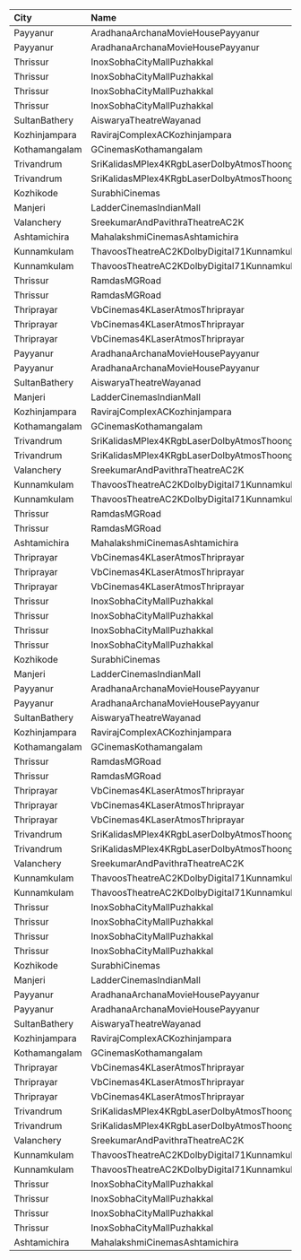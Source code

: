 | City          | Name                                                     |  Time | Type             | Price | Capacity | Booked |
| :------------ | :------------------------------------------------------- | ----: | :--------------- | ----: | -------: | -----: |
| Payyanur      | AradhanaArchanaMovieHousePayyanur                        | 10:30 | Balcony          |  110₹ |      144 |     72 |
| Payyanur      | AradhanaArchanaMovieHousePayyanur                        | 10:30 | FirstClass       |  100₹ |      230 |    115 |
| Thrissur      | InoxSobhaCityMallPuzhakkal                               | 10:50 | Club             |  140₹ |       31 |      0 |
| Thrissur      | InoxSobhaCityMallPuzhakkal                               | 10:50 | Executive        |  110₹ |       11 |      0 |
| Thrissur      | InoxSobhaCityMallPuzhakkal                               | 10:50 | RoyalRecliner    |  270₹ |        5 |      0 |
| Thrissur      | InoxSobhaCityMallPuzhakkal                               | 10:50 | Royal            |  170₹ |        6 |      0 |
| SultanBathery | AiswaryaTheatreWayanad                                   | 11:00 | Balcony          |  110₹ |      254 |    114 |
| Kozhinjampara | RavirajComplexACKozhinjampara                            | 11:00 | FirstClass       |  110₹ |      163 |     82 |
| Kothamangalam | GCinemasKothamangalam                                    | 11:00 | Gold             |  130₹ |      162 |     81 |
| Trivandrum    | SriKalidasMPlex4KRgbLaserDolbyAtmosThoongamparaKattakada | 11:00 | PlatinumRecliner |  300₹ |       13 |      6 |
| Trivandrum    | SriKalidasMPlex4KRgbLaserDolbyAtmosThoongamparaKattakada | 11:00 | Gold             |  150₹ |      225 |    111 |
| Kozhikode     | SurabhiCinemas                                           | 11:30 | RedRuby          |  180₹ |       50 |      4 |
| Manjeri       | LadderCinemasIndianMall                                  | 11:30 | Executive        |  150₹ |       80 |     40 |
| Valanchery    | SreekumarAndPavithraTheatreAC2K                          | 11:30 | FirstClass       |  110₹ |      334 |    177 |
| Ashtamichira  | MahalakshmiCinemasAshtamichira                           | 12:00 | GreenCircle      |  120₹ |      106 |     54 |
| Kunnamkulam   | ThavoosTheatreAC2KDolbyDigital71Kunnamkulam              | 12:00 | Balcony          |  130₹ |      112 |     50 |
| Kunnamkulam   | ThavoosTheatreAC2KDolbyDigital71Kunnamkulam              | 12:00 | FirstClass       |  110₹ |      364 |    175 |
| Thrissur      | RamdasMGRoad                                             | 12:00 | PlatinumCircle   |  125₹ |      294 |    166 |
| Thrissur      | RamdasMGRoad                                             | 12:00 | GoldenCircle     |  100₹ |      320 |    161 |
| Thriprayar    | VbCinemas4KLaserAtmosThriprayar                          | 12:15 | Recliner         |  350₹ |        8 |      4 |
| Thriprayar    | VbCinemas4KLaserAtmosThriprayar                          | 12:15 | Royal            |  190₹ |      132 |     66 |
| Thriprayar    | VbCinemas4KLaserAtmosThriprayar                          | 12:15 | Club             |  130₹ |       39 |     19 |
| Payyanur      | AradhanaArchanaMovieHousePayyanur                        | 13:30 | Balcony          |  110₹ |      144 |     72 |
| Payyanur      | AradhanaArchanaMovieHousePayyanur                        | 13:30 | FirstClass       |  100₹ |      230 |    115 |
| SultanBathery | AiswaryaTheatreWayanad                                   | 14:00 | Balcony          |  110₹ |      254 |    114 |
| Manjeri       | LadderCinemasIndianMall                                  | 14:00 | Executive        |  150₹ |       80 |     40 |
| Kozhinjampara | RavirajComplexACKozhinjampara                            | 14:00 | FirstClass       |  110₹ |      163 |     82 |
| Kothamangalam | GCinemasKothamangalam                                    | 14:00 | Gold             |  130₹ |      162 |     81 |
| Trivandrum    | SriKalidasMPlex4KRgbLaserDolbyAtmosThoongamparaKattakada | 14:30 | PlatinumRecliner |  300₹ |       13 |      6 |
| Trivandrum    | SriKalidasMPlex4KRgbLaserDolbyAtmosThoongamparaKattakada | 14:30 | Gold             |  150₹ |      225 |    111 |
| Valanchery    | SreekumarAndPavithraTheatreAC2K                          | 14:30 | FirstClass       |  110₹ |      334 |    177 |
| Kunnamkulam   | ThavoosTheatreAC2KDolbyDigital71Kunnamkulam              | 15:00 | Balcony          |  130₹ |      112 |     50 |
| Kunnamkulam   | ThavoosTheatreAC2KDolbyDigital71Kunnamkulam              | 15:00 | FirstClass       |  110₹ |      364 |    175 |
| Thrissur      | RamdasMGRoad                                             | 15:00 | PlatinumCircle   |  125₹ |      294 |    166 |
| Thrissur      | RamdasMGRoad                                             | 15:00 | GoldenCircle     |  100₹ |      320 |    161 |
| Ashtamichira  | MahalakshmiCinemasAshtamichira                           | 15:15 | GreenCircle      |  120₹ |      106 |     54 |
| Thriprayar    | VbCinemas4KLaserAtmosThriprayar                          | 15:15 | Recliner         |  350₹ |        8 |      4 |
| Thriprayar    | VbCinemas4KLaserAtmosThriprayar                          | 15:15 | Royal            |  190₹ |      132 |     66 |
| Thriprayar    | VbCinemas4KLaserAtmosThriprayar                          | 15:15 | Club             |  130₹ |       39 |     19 |
| Thrissur      | InoxSobhaCityMallPuzhakkal                               | 16:15 | Club             |  190₹ |       32 |      0 |
| Thrissur      | InoxSobhaCityMallPuzhakkal                               | 16:15 | Executive        |  130₹ |       11 |      0 |
| Thrissur      | InoxSobhaCityMallPuzhakkal                               | 16:15 | RoyalRecliner    |  350₹ |        5 |      0 |
| Thrissur      | InoxSobhaCityMallPuzhakkal                               | 16:15 | Royal            |  190₹ |        6 |      0 |
| Kozhikode     | SurabhiCinemas                                           | 16:30 | RedRuby          |  180₹ |       50 |      7 |
| Manjeri       | LadderCinemasIndianMall                                  | 16:30 | Executive        |  150₹ |       80 |     40 |
| Payyanur      | AradhanaArchanaMovieHousePayyanur                        | 16:30 | Balcony          |  110₹ |      144 |     72 |
| Payyanur      | AradhanaArchanaMovieHousePayyanur                        | 16:30 | FirstClass       |  100₹ |      230 |    115 |
| SultanBathery | AiswaryaTheatreWayanad                                   | 17:30 | Balcony          |  110₹ |      254 |    114 |
| Kozhinjampara | RavirajComplexACKozhinjampara                            | 18:00 | FirstClass       |  110₹ |      163 |     82 |
| Kothamangalam | GCinemasKothamangalam                                    | 18:00 | Gold             |  130₹ |      162 |     81 |
| Thrissur      | RamdasMGRoad                                             | 18:00 | PlatinumCircle   |  125₹ |      294 |    166 |
| Thrissur      | RamdasMGRoad                                             | 18:00 | GoldenCircle     |  100₹ |      320 |    161 |
| Thriprayar    | VbCinemas4KLaserAtmosThriprayar                          | 18:15 | Recliner         |  350₹ |        8 |      4 |
| Thriprayar    | VbCinemas4KLaserAtmosThriprayar                          | 18:15 | Royal            |  190₹ |      132 |     66 |
| Thriprayar    | VbCinemas4KLaserAtmosThriprayar                          | 18:15 | Club             |  130₹ |       39 |     19 |
| Trivandrum    | SriKalidasMPlex4KRgbLaserDolbyAtmosThoongamparaKattakada | 18:15 | PlatinumRecliner |  300₹ |       13 |      6 |
| Trivandrum    | SriKalidasMPlex4KRgbLaserDolbyAtmosThoongamparaKattakada | 18:15 | Gold             |  150₹ |      225 |    111 |
| Valanchery    | SreekumarAndPavithraTheatreAC2K                          | 18:30 | FirstClass       |  110₹ |      334 |    177 |
| Kunnamkulam   | ThavoosTheatreAC2KDolbyDigital71Kunnamkulam              | 18:30 | Balcony          |  130₹ |      112 |     50 |
| Kunnamkulam   | ThavoosTheatreAC2KDolbyDigital71Kunnamkulam              | 18:30 | FirstClass       |  110₹ |      364 |    175 |
| Thrissur      | InoxSobhaCityMallPuzhakkal                               | 19:00 | Club             |  190₹ |       33 |      0 |
| Thrissur      | InoxSobhaCityMallPuzhakkal                               | 19:00 | Executive        |  130₹ |       11 |      0 |
| Thrissur      | InoxSobhaCityMallPuzhakkal                               | 19:00 | RoyalRecliner    |  350₹ |        5 |      0 |
| Thrissur      | InoxSobhaCityMallPuzhakkal                               | 19:00 | Royal            |  190₹ |        2 |      0 |
| Kozhikode     | SurabhiCinemas                                           | 19:00 | RedRuby          |  180₹ |       50 |      8 |
| Manjeri       | LadderCinemasIndianMall                                  | 19:00 | Executive        |  150₹ |       80 |     40 |
| Payyanur      | AradhanaArchanaMovieHousePayyanur                        | 19:30 | Balcony          |  110₹ |      144 |     72 |
| Payyanur      | AradhanaArchanaMovieHousePayyanur                        | 19:30 | FirstClass       |  100₹ |      230 |    115 |
| SultanBathery | AiswaryaTheatreWayanad                                   | 20:30 | Balcony          |  110₹ |      254 |    114 |
| Kozhinjampara | RavirajComplexACKozhinjampara                            | 21:00 | FirstClass       |  110₹ |      163 |     82 |
| Kothamangalam | GCinemasKothamangalam                                    | 21:00 | Gold             |  130₹ |      162 |     81 |
| Thriprayar    | VbCinemas4KLaserAtmosThriprayar                          | 21:15 | Recliner         |  350₹ |        8 |      4 |
| Thriprayar    | VbCinemas4KLaserAtmosThriprayar                          | 21:15 | Royal            |  190₹ |      132 |     66 |
| Thriprayar    | VbCinemas4KLaserAtmosThriprayar                          | 21:15 | Club             |  130₹ |       39 |     19 |
| Trivandrum    | SriKalidasMPlex4KRgbLaserDolbyAtmosThoongamparaKattakada | 21:30 | PlatinumRecliner |  300₹ |       13 |      6 |
| Trivandrum    | SriKalidasMPlex4KRgbLaserDolbyAtmosThoongamparaKattakada | 21:30 | Gold             |  150₹ |      225 |    111 |
| Valanchery    | SreekumarAndPavithraTheatreAC2K                          | 21:30 | FirstClass       |  110₹ |      334 |    177 |
| Kunnamkulam   | ThavoosTheatreAC2KDolbyDigital71Kunnamkulam              | 21:30 | Balcony          |  130₹ |      112 |     50 |
| Kunnamkulam   | ThavoosTheatreAC2KDolbyDigital71Kunnamkulam              | 21:30 | FirstClass       |  110₹ |      364 |    175 |
| Thrissur      | InoxSobhaCityMallPuzhakkal                               | 21:40 | Club             |  190₹ |       33 |      0 |
| Thrissur      | InoxSobhaCityMallPuzhakkal                               | 21:40 | Executive        |  130₹ |       11 |      0 |
| Thrissur      | InoxSobhaCityMallPuzhakkal                               | 21:40 | RoyalRecliner    |  350₹ |        5 |      0 |
| Thrissur      | InoxSobhaCityMallPuzhakkal                               | 21:40 | Royal            |  190₹ |        6 |      0 |
| Ashtamichira  | MahalakshmiCinemasAshtamichira                           | 21:45 | GreenCircle      |  120₹ |      106 |     54 |